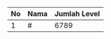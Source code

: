 | No | Nama            | Jumlah Level |
|----|-----------------|--------------|
| 1  | #    |    6789        |
